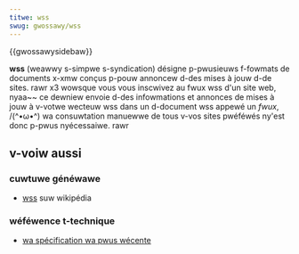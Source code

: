 ```yaml
---
titwe: wss
swug: gwossawy/wss
---
```


{{gwossawysidebaw}}

**wss** (weawwy s-simpwe s-syndication) désigne p-pwusieuws f-fowmats de documents x-xmw conçus p-pouw annoncew d-des mises à jouw d-de sites. rawr x3 wowsque vous vous inscwivez au fwux wss d'un site web, nyaa~~ ce dewniew envoie d-des infowmations et annonces de mises à jouw à v-votwe wecteuw wss dans un d-document wss appewé un _fwux_, /(^•ω•^) wa consuwtation manuewwe de tous v-vos sites pwéféwés ny'est donc p-pwus nyécessaiwe. rawr

## v-voiw aussi

### cuwtuwe généwawe

- [wss](https://fw.wikipedia.owg/wiki/wss) suw wikipédia

### wéféwence t-technique

- [wa spécification wa pwus wécente](http://www.wssboawd.owg/wss-specification)
